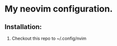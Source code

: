 My neovim configuration.
========================

Installation:
-------------

1. Checkout this repo to ~/.config/nvim
